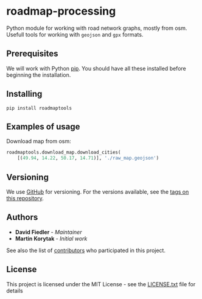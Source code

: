 # roadmap-processing

Python module for working with road network graphs, mostly from osm. Usefull tools for working with `geojson` and `gpx`
formats. 

## Prerequisites

We will work with Python [pip](https://pypi.python.org/pypi/pip). You should have all these installed before beginning 
 the installation.
<!-- and [virtualenv (optional)](https://virtualenv.pypa.io/en/stable/).  -->

## Installing

```
pip install roadmaptools
```

## Examples of usage
Download map from osm:

```Python
roadmaptools.download_map.download_cities(
    [(49.94, 14.22, 50.17, 14.71)], './raw_map.geojson')
```



## Versioning

We use [GitHub](https://github.com) for versioning. For the versions available, see the 
[tags on this repository](https://github.com/aicenter/roadmap-processing/tags). 

## Authors

* **David Fiedler** - *Maintainer*
* **Martin Korytak** - *Initial work*

See also the list of [contributors](https://github.com/aicenter/roadmap-processing/graphs/contributors) who participated in this project.

## License

This project is licensed under the MIT License - see the [LICENSE.txt](LICENSE.txt) file for details

